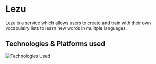 # Lezu

Lezu is a service which allows users to create and train with their own vocabulairy lists to learn new words in mulitple languages.

## Technologies & Platforms used

![Technologies Used](https://i.postimg.cc/1tMBSd7B/Lezu-logos.png)
